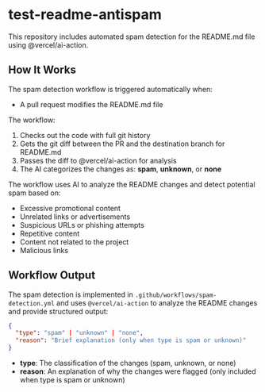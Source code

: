# test-readme-antispam

This repository includes automated spam detection for the README.md file using @vercel/ai-action.

## How It Works

The spam detection workflow is triggered automatically when:
- A pull request modifies the README.md file

The workflow:
1. Checks out the code with full git history
2. Gets the git diff between the PR and the destination branch for README.md
3. Passes the diff to @vercel/ai-action for analysis
4. The AI categorizes the changes as: **spam**, **unknown**, or **none**

The workflow uses AI to analyze the README changes and detect potential spam based on:
- Excessive promotional content
- Unrelated links or advertisements
- Suspicious URLs or phishing attempts
- Repetitive content
- Content not related to the project
- Malicious links

## Workflow Output

The spam detection is implemented in `.github/workflows/spam-detection.yml` and uses `@vercel/ai-action` to analyze the README changes and provide structured output:

```json
{
  "type": "spam" | "unknown" | "none",
  "reason": "Brief explanation (only when type is spam or unknown)"
}
```

- **type**: The classification of the changes (spam, unknown, or none)
- **reason**: An explanation of why the changes were flagged (only included when type is spam or unknown)